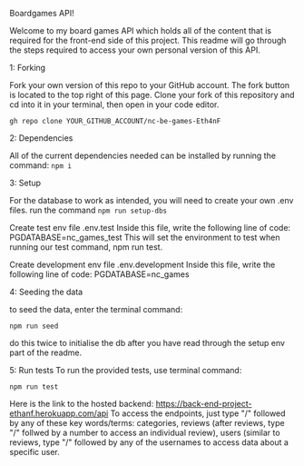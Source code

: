 Boardgames API!

Welcome to my board games API which holds all of the content that is required for the front-end side of this project. This readme will go through the steps required to access your own personal version of this API.

1: Forking

Fork your own version of this repo to your GitHub account. The fork button is located to the top right of this page.
Clone your fork of this repository and cd into it in your terminal, then open in your code editor.

`gh repo clone YOUR_GITHUB_ACCOUNT/nc-be-games-Eth4nF`

2: Dependencies

All of the current dependencies needed can be installed by running the command: `npm i`

3: Setup

For the database to work as intended, you will need to create your own .env files.
run the command `npm run setup-dbs`

Create test env file .env.test Inside this file, write the following line of code:
PGDATABASE=nc_games_test
This will set the environment to test when running our test command, npm run test.

Create development env file .env.development Inside this file, write the following line of code:
PGDATABASE=nc_games


4: Seeding the data

to seed the data, enter the terminal command:

`npm run seed`

do this twice to initialise the db after you have read through the setup env part of the readme.

5: Run tests
To run the provided tests, use terminal command:

`npm run test`

Here is the link to the hosted backend: https://back-end-project-ethanf.herokuapp.com/api
To access the endpoints, just type "/" followed by any of these key words/terms: categories, reviews (after reviews, type "/" follwed by a number to access an individual review), users (similar to reviews, type "/" followed by any of the usernames to access data about a specific user.

